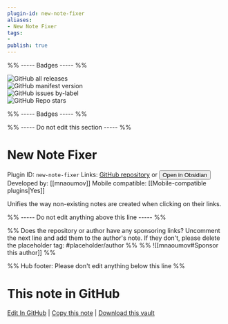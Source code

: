 ```yaml
---
plugin-id: new-note-fixer
aliases:
- New Note Fixer
tags: 
- 
publish: true
---
```


%% ----- Badges ----- %%

![GitHub all releases](https://img.shields.io/github/downloads/mnaoumov/obsidian-new-note-fixer/total?color=573E7A&logo=github&style=for-the-badge)   
![GitHub manifest version](https://img.shields.io/github/manifest-json/v/mnaoumov/obsidian-new-note-fixer?color=573E7A&logo=github&style=for-the-badge)   
![GitHub issues by-label](https://img.shields.io/github/issues/mnaoumov/obsidian-new-note-fixer/help%20wanted?color=573E7A&logo=github&style=for-the-badge)   
![GitHub Repo stars](https://img.shields.io/github/stars/mnaoumov/obsidian-new-note-fixer?color=573E7A&logo=github&style=for-the-badge)

%% ----- Badges ----- %%

%% ----- Do not edit this section ----- %%

# New Note Fixer

Plugin ID: `new-note-fixer`
Links: [GitHub repository](https://github.com/mnaoumov/obsidian-new-note-fixer) or [<button id=HH>Open in Obsidian</button>](obsidian://show-plugin?id=new-note-fixer)
Developed by: [[mnaoumov]]
Mobile compatible: [[Mobile-compatible plugins|Yes]]

Unifies the way non-existing notes are created when clicking on their links.

%% ----- Do not edit anything above this line ----- %% 

%% Does the repository or author have any sponsoring links? Uncomment the next line and add them to the author's note. If they don't, please delete the placeholder tag: #placeholder/author %%
%% ![[mnaoumov#Sponsor this author]] %%

%% Hub footer: Please don't edit anything below this line %%

# This note in GitHub

<span class="git-footer">[Edit In GitHub](https://github.dev/obsidian-community/obsidian-hub/blob/main/02%20-%20Community%20Expansions/02.05%20All%20Community%20Expansions/Plugins/new-note-fixer.md "git-hub-edit-note") | [Copy this note](https://raw.githubusercontent.com/obsidian-community/obsidian-hub/main/02%20-%20Community%20Expansions/02.05%20All%20Community%20Expansions/Plugins/new-note-fixer.md "git-hub-copy-note") | [Download this vault](https://github.com/obsidian-community/obsidian-hub/archive/refs/heads/main.zip "git-hub-download-vault") </span>
